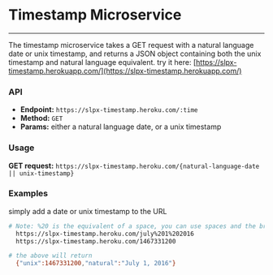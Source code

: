 # Timestamp Microservice
---
The timestamp microservice takes a GET request with a natural language date or unix timestamp, and returns a JSON object containing both the unix timestamp and natural language equivalent. try it here: [https://slpx-timestamp.herokuapp.com/](https://slpx-timestamp.herokuapp.com/)

### API
* **Endpoint:** `https://slpx-timestamp.heroku.com/:time`
* **Method:** `GET`
* **Params:** either a natural language date, or a unix timestamp  

### Usage
**GET request:** `https://slpx-timestamp.heroku.com/{natural-language-date || unix-timestamp}`

### Examples
simply add a date or unix timestamp to the URL

```bash
# Note: %20 is the equivalent of a space, you can use spaces and the browser will replace them with %20    
  https://slpx-timestamp.heroku.com/july%201%202016
  https://slpx-timestamp.heroku.com/1467331200

# the above will return
  {"unix":1467331200,"natural":"July 1, 2016"}
```
  